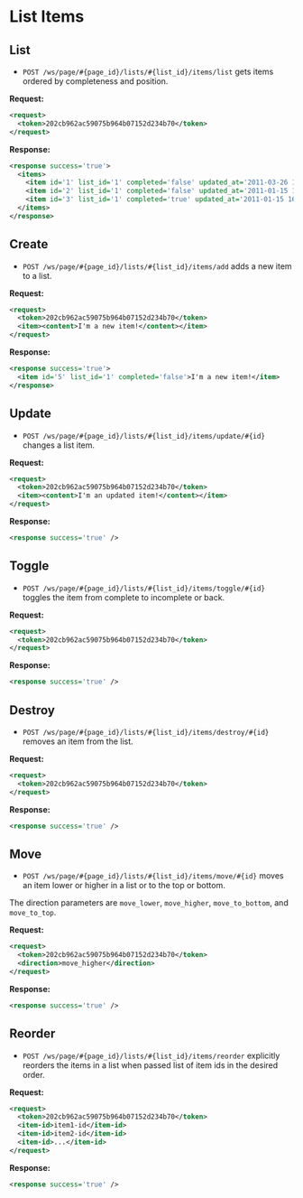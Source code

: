 List Items
==========

List
----

* `POST /ws/page/#{page_id}/lists/#{list_id}/items/list` gets items ordered by completeness and position.

**Request:**

``` xml
<request>
  <token>202cb962ac59075b964b07152d234b70</token>
</request>
```

**Response:**

``` xml
<response success='true'>
  <items>
    <item id='1' list_id='1' completed='false' updated_at='2011-03-26 19:15:55'>Hello world!</item>
    <item id='2' list_id='1' completed='false' updated_at='2011-01-15 16:25:37'>More world!</item>
    <item id='3' list_id='1' completed='true' updated_at='2011-01-15 16:26:13'>Done world!</item>
  </items>
</response>
```

Create
------

* `POST /ws/page/#{page_id}/lists/#{list_id}/items/add` adds a new item to a list.

**Request:**

``` xml
<request>
  <token>202cb962ac59075b964b07152d234b70</token>
  <item><content>I'm a new item!</content></item>
</request>
```

**Response:**

``` xml
<response success='true'>
  <item id='5' list_id='1' completed='false'>I'm a new item!</item>
</response>
```

Update
------

* `POST /ws/page/#{page_id}/lists/#{list_id}/items/update/#{id}` changes a list item.

**Request:**

``` xml
<request>
  <token>202cb962ac59075b964b07152d234b70</token>
  <item><content>I'm an updated item!</content></item>
</request>
```

**Response:**

``` xml
<response success='true' />
```

Toggle
------

* `POST /ws/page/#{page_id}/lists/#{list_id}/items/toggle/#{id}` toggles the item from complete to incomplete or back.

**Request:**

``` xml
<request>
  <token>202cb962ac59075b964b07152d234b70</token>
</request>
```

**Response:**

``` xml
<response success='true' />
```

Destroy
-------

* `POST /ws/page/#{page_id}/lists/#{list_id}/items/destroy/#{id}` removes an item from the list.

**Request:**

``` xml
<request>
  <token>202cb962ac59075b964b07152d234b70</token>
</request>
```

**Response:**

``` xml
<response success='true' />
```

Move
----

* `POST /ws/page/#{page_id}/lists/#{list_id}/items/move/#{id}` moves an item lower or higher in a list or to the top or bottom.

The direction parameters are `move_lower`, `move_higher`, `move_to_bottom`, and `move_to_top`.

**Request:**

``` xml
<request>
  <token>202cb962ac59075b964b07152d234b70</token>
  <direction>move_higher</direction>
</request>
```

**Response:**

``` xml
<response success='true' />
```

Reorder
-------

* `POST /ws/page/#{page_id}/lists/#{list_id}/items/reorder` explicitly reorders the items in a list when passed list of item ids in the desired order.

**Request:**

``` xml
<request>
  <token>202cb962ac59075b964b07152d234b70</token>
  <item-id>item1-id</item-id>
  <item-id>item2-id</item-id>
  <item-id>...</item-id>
</request>
```

**Response:**

``` xml
<response success='true' />
```
